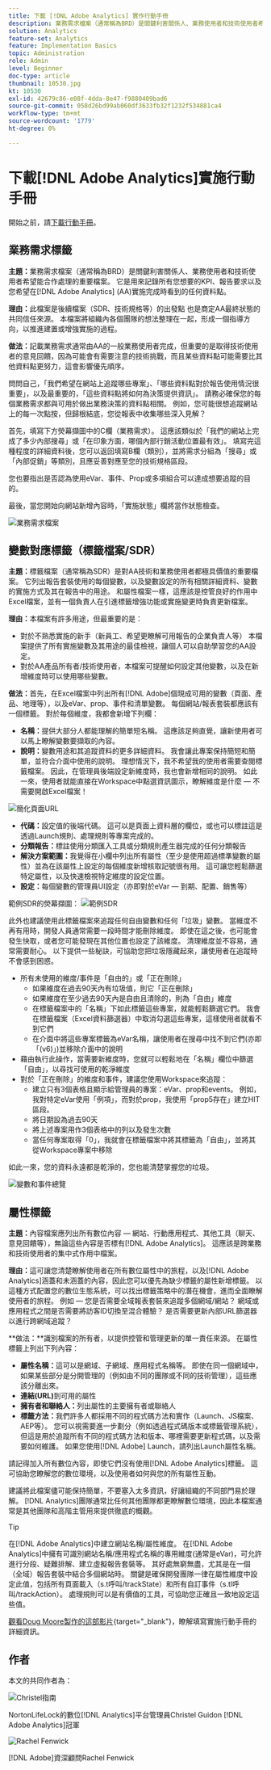 ```yaml
---
title: 下載 [!DNL Adobe Analytics] 實作行動手冊
description: 業務需求檔案（通常稱為BRD）是關鍵利害關係人、業務使用者和技術使用者希望能合作處理的重要檔案。 它是用來記錄所有您想要的KPI、報告要求以及您希望在AA實施完成時看到的任何資料點。
solution: Analytics
feature-set: Analytics
feature: Implementation Basics
topic: Administration
role: Admin
level: Beginner
doc-type: article
thumbnail: 10530.jpg
kt: 10530
exl-id: 42679c86-e08f-4dda-8e47-f9880409bad6
source-git-commit: 058d26bd99ab060df3633fb32f1232f534881ca4
workflow-type: tm+mt
source-wordcount: '1779'
ht-degree: 0%

---
```


# 下載[!DNL Adobe Analytics]實施行動手冊

開始之前，請[下載行動手冊](assets/aa-implementation-playbook.xlsx)。

## 業務需求標籤

**主題：**&#x200B;業務需求檔案（通常稱為BRD）是關鍵利害關係人、業務使用者和技術使用者希望能合作處理的重要檔案。 它是用來記錄所有您想要的KPI、報告要求以及您希望在[!DNL Adobe Analytics] (AA)實施完成時看到的任何資料點。

**理由：**&#x200B;此檔案是後續檔案（SDR、技術規格等）的出發點 也是商定AA最終狀態的共同信任來源。 本檔案將組織內各個團隊的想法整理在一起，形成一個指導方向，以推進建置或增強實施的過程。

**做法：**&#x200B;記載業務需求通常由AA的一般業務使用者完成，但重要的是取得技術使用者的意見回饋，因為可能會有需要注意的技術挑戰，而且某些資料點可能需要比其他資料點更努力，這會影響優先順序。

問問自己，「我們希望在網站上追蹤哪些專案」、「哪些資料點對於報告使用情況很重要」，以及最重要的，「這些資料點將如何為決策提供資訊」。 請務必確保您的每個業務需求都與可用於做出業務決策的資料點相關。 例如，您可能很想追蹤網站上的每一次點按，但歸根結底，您從報表中收集哪些深入見解？

首先，填寫下方熒幕擷圖中的C欄（業務需求）。 這應該類似於「我們的網站上完成了多少內部搜尋」或「在印象方面，哪個內部行銷活動位置最有效」。 填寫完這種程度的詳細資料後，您可以返回填寫B欄（類別），並將需求分組為「搜尋」或「內部促銷」等類別，且應妥善對應至您的技術規格區段。

您也要指出是否認為使用eVar、事件、Prop或多項組合可以達成想要追蹤的目的。

最後，當您開始向網站新增內容時，「實施狀態」欄將當作狀態檢查。

![業務需求檔案](assets/brd-template.png)

## 變數對應標籤（標籤檔案/SDR）

**主題：**&#x200B;標籤檔案（通常稱為SDR）是對AA技術和業務使用者都極具價值的重要檔案。 它列出報告套裝使用的每個變數，以及變數設定的所有相關詳細資料、變數的實施方式及其在報告中的用途。 和屬性檔案一樣，這應該是控管良好的作用中Excel檔案，並有一個負責人在引進標籤增強功能或實施變更時負責更新檔案。

**理由：**&#x200B;本檔案有許多用途，但最重要的是：

* 對於不熟悉實施的新手（新員工、希望更瞭解可用報告的企業負責人等） 本檔案提供了所有實施變數及其用途的最佳檢視，讓個人可以自助學習您的AA設定。
* 對於AA產品所有者/技術使用者，本檔案可提醒如何設定其他變數，以及在新增維度時可以使用哪些變數。

**做法：**&#x200B;首先，在Excel檔案中列出所有[!DNL Adobe]個現成可用的變數（頁面、產品、地理等），以及eVar、prop、事件和清單變數。 每個網站/報表套裝都應該有一個標籤。
對於每個維度，我都會新增下列欄：
* **名稱：**&#x200B;提供大部分人都能理解的簡單短名稱。 這應該足夠直覺，讓新使用者可以馬上瞭解變數要擷取的內容。
* **說明：**&#x200B;變數用途和其追蹤資料的更多詳細資料。 我會讓此專案保持簡短和簡單，並符合介面中使用的說明。 理想情況下，我不希望我的使用者需要查閱標籤檔案。 因此，在管理員後端設定新維度時，我也會新增相同的說明。 如此一來，使用者就能直接在Workspace中點選資訊圖示，瞭解維度是什麼 — 不需要開啟Excel檔案！

![簡化頁面URL](assets/page-url-simplified.png)

* **代碼：**&#x200B;設定值的後端代碼。 這可以是頁面上資料層的欄位，或也可以標註這是透過Launch規則、處理規則等專案完成的。
* **分類報告：**&#x200B;標註使用分類匯入工具或分類規則產生器完成的任何分類報告
* **解決方案範圍：**&#x200B;我覺得在小欄中列出所有屬性（至少是使用超過標準變數的屬性）並為在該屬性上設定的每個維度新增核取記號很有用。 這可讓您輕鬆篩選特定屬性，以及快速檢視特定維度的設定位置。
* **設定：**&#x200B;每個變數的管理員UI設定（亦即對於eVar — 到期、配置、銷售等）

範例SDR的熒幕擷圖：
![範例SDR](assets/sample-sdr.png)

此外也建議使用此標籤檔案來追蹤任何自由變數和任何「垃圾」變數。 當維度不再有用時，開發人員通常需要一段時間才能刪除維度。 即使在這之後，也可能會發生快取，或者您可能發現在其他位置也設定了該維度。 清理維度並不容易，通常需要耐心。 以下提供一些秘訣，可協助您把垃圾隱藏起來，讓使用者在追蹤時不會感到困惑。

* 所有未使用的維度/事件是「自由的」或「正在刪除」
   * 如果維度在過去90天內有垃圾值，則它「正在刪除」
   * 如果維度在至少過去90天內是自由且清除的，則為「自由」維度
   * 在標籤檔案中的「名稱」下如此標籤這些專案，就能輕鬆篩選它們。 我會在標籤檔案（Excel資料篩選器）中取消勾選這些專案，這樣使用者就看不到它們
   * 在介面中將這些專案標籤為eVar名稱，讓使用者在搜尋中找不到它們(亦即「(v6)」)並移除介面中的說明
* 藉由執行此操作，當需要新維度時，您就可以輕鬆地在「名稱」欄位中篩選「自由」，以尋找可使用的乾淨維度
* 對於「正在刪除」的維度和事件，建議您使用Workspace來追蹤：
   * 建立只有3個表格且顯示給管理員的專案：eVar、prop和events。 例如，我對特定eVar使用「例項」，而對於prop，我使用「prop5存在」建立HIT區段。
   * 將日期設為過去90天
   * 將上述專案用作3個表格中的列以及發生次數
   * 當任何專案取得「0」，我就會在標籤檔案中將其標籤為「自由」，並將其從Workspace專案中移除

如此一來，您的資料永遠都是乾淨的，您也能清楚掌握您的垃圾。

![變數和事件總覽](assets/variables-and-events-overview.png)

## 屬性標籤

**主題：**&#x200B;內容檔案應列出所有數位內容 — 網站、行動應用程式、其他工具（聊天、意見回饋等），無論這些內容是否標有[!DNL Adobe Analytics]。 這應該是跨業務和技術使用者的集中式作用中檔案。

**理由：**&#x200B;這可讓您清楚瞭解使用者在所有數位屬性中的旅程，以及[!DNL Adobe Analytics]涵蓋和未涵蓋的內容，因此您可以優先為缺少標籤的屬性新增標籤。 以這種方式配置您的數位生態系統，可以找出標籤策略中的潛在機會，進而全面瞭解使用者的旅程。 例如 — 您是否需要全域報表套裝來追蹤多個網域/網站？ 網域或應用程式之間是否需要將訪客ID切換至混合體驗？ 是否需要更新內部URL篩選器以進行跨網域追蹤？

**做法：**識別檔案的所有者，以提供控管和管理更新的單一責任來源。
在屬性標籤上列出下列內容：
* **屬性名稱：**&#x200B;這可以是網域、子網域、應用程式名稱等。 即使在同一個網域中，如果某些部分是分開管理的（例如由不同的團隊或不同的技術管理），這些應該分離出來。
* **連結(URL)**&#x200B;到可用的屬性
* **擁有者和聯絡人：**&#x200B;列出屬性的主要擁有者或聯絡人
* **標籤方法：**&#x200B;我們許多人都採用不同的程式碼方法和實作（Launch、JS檔案、AEP等）。 您可以視需要進一步劃分（例如透過程式碼版本或標籤管理系統），但這是用於追蹤所有不同的程式碼方法和版本、哪裡需要更新程式碼，以及需要如何維護。 如果您使用[!DNL Adobe] Launch，請列出Launch屬性名稱。

請記得加入所有數位內容，即使它們沒有使用[!DNL Adobe Analytics]標籤。 這可協助您瞭解您的數位環境，以及使用者如何與您的所有屬性互動。

建議將此檔案儘可能保持簡單，不要塞入太多資訊，好讓組織的不同部門易於理解。 [!DNL Analytics]團隊通常比任何其他團隊都更瞭解數位環境，因此本檔案通常是其他團隊和高階主管用來提供徹底的概觀。

>[!TIP]
>
>在[!DNL Adobe Analytics]中建立網站名稱/屬性維度。 在[!DNL Adobe Analytics]中擁有可識別網站名稱/應用程式名稱的專用維度(通常是eVar)，可允許進行分段、疑難排解、建立虛擬報告套裝等。 其好處無窮無盡，尤其是在一個（全域）報告套裝中結合多個網站時。 關鍵是確保開發團隊一律在屬性維度中設定此值，包括所有頁面載入（s.t呼叫/trackState）和所有自訂事件（s.tl呼叫/trackAction）。 處理規則可以是有價值的工具，可協助您正確且一致地設定這些值。

[觀看Doug Moore製作的這部影片](https://experienceleague.adobe.com/docs/analytics-learn/tutorials/implementation/implementation-basics/creating-a-business-requirements-document.html){target="_blank"}，瞭解填寫實施行動手冊的詳細資訊。

## 作者

本文的共同作者為：

![Christel指南](assets/Christel-Headshot-150.png)

NortonLifeLock的數位[!DNL Analytics]平台管理員Christel Guidon
[!DNL Adobe Analytics]冠軍

![Rachel Fenwick](assets/Rachel-Fenwick-150.png)

[!DNL Adobe]資深顧問Rachel Fenwick
